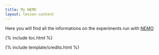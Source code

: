 ```yaml
---
title: My NEMO
layout: lesson-content
---
```


Here you will find all the informations on the experiments run with [NEMO](https://www.nemo-ocean.eu/)

{% include toc.html %}

{% include template/credits.html %}
